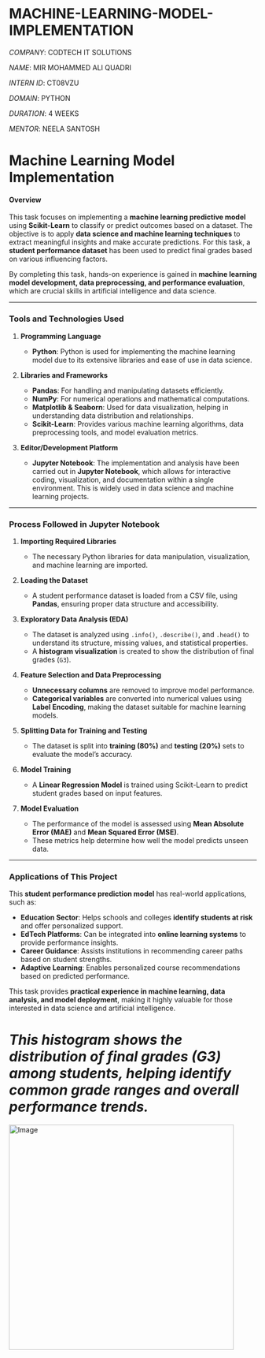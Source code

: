 # MACHINE-LEARNING-MODEL-IMPLEMENTATION

*COMPANY*: CODTECH IT SOLUTIONS

*NAME*: MIR MOHAMMED ALI QUADRI

*INTERN ID*: CT08VZU

*DOMAIN*: PYTHON

*DURATION*: 4 WEEKS

*MENTOR*: NEELA SANTOSH

# **Machine Learning Model Implementation**

#### **Overview**  
This task focuses on implementing a **machine learning predictive model** using **Scikit-Learn** to classify or predict outcomes based on a dataset. The objective is to apply **data science and machine learning techniques** to extract meaningful insights and make accurate predictions. For this task, a **student performance dataset** has been used to predict final grades based on various influencing factors.  

By completing this task, hands-on experience is gained in **machine learning model development, data preprocessing, and performance evaluation**, which are crucial skills in artificial intelligence and data science.  

---

### **Tools and Technologies Used**  

1. **Programming Language**  
   - **Python**: Python is used for implementing the machine learning model due to its extensive libraries and ease of use in data science.  

2. **Libraries and Frameworks**  
   - **Pandas**: For handling and manipulating datasets efficiently.  
   - **NumPy**: For numerical operations and mathematical computations.  
   - **Matplotlib & Seaborn**: Used for data visualization, helping in understanding data distribution and relationships.  
   - **Scikit-Learn**: Provides various machine learning algorithms, data preprocessing tools, and model evaluation metrics.  

3. **Editor/Development Platform**  
   - **Jupyter Notebook**: The implementation and analysis have been carried out in **Jupyter Notebook**, which allows for interactive coding, visualization, and documentation within a single environment. This is widely used in data science and machine learning projects.  

---

### **Process Followed in Jupyter Notebook**  

1. **Importing Required Libraries**  
   - The necessary Python libraries for data manipulation, visualization, and machine learning are imported.  

2. **Loading the Dataset**  
   - A student performance dataset is loaded from a CSV file, using **Pandas**, ensuring proper data structure and accessibility.  

3. **Exploratory Data Analysis (EDA)**  
   - The dataset is analyzed using `.info()`, `.describe()`, and `.head()` to understand its structure, missing values, and statistical properties.  
   - A **histogram visualization** is created to show the distribution of final grades (`G3`).  

4. **Feature Selection and Data Preprocessing**  
   - **Unnecessary columns** are removed to improve model performance.  
   - **Categorical variables** are converted into numerical values using **Label Encoding**, making the dataset suitable for machine learning models.  

5. **Splitting Data for Training and Testing**  
   - The dataset is split into **training (80%)** and **testing (20%)** sets to evaluate the model’s accuracy.  

6. **Model Training**  
   - A **Linear Regression Model** is trained using Scikit-Learn to predict student grades based on input features.  

7. **Model Evaluation**  
   - The performance of the model is assessed using **Mean Absolute Error (MAE)** and **Mean Squared Error (MSE)**.  
   - These metrics help determine how well the model predicts unseen data.  

---

### **Applications of This Project**  

This **student performance prediction model** has real-world applications, such as:  

- **Education Sector**: Helps schools and colleges **identify students at risk** and offer personalized support.  
- **EdTech Platforms**: Can be integrated into **online learning systems** to provide performance insights.  
- **Career Guidance**: Assists institutions in recommending career paths based on student strengths.  
- **Adaptive Learning**: Enables personalized course recommendations based on predicted performance.  

This task provides **practical experience in machine learning, data analysis, and model deployment**, making it highly valuable for those interested in data science and artificial intelligence.  

 # ***This histogram shows the distribution of final grades (G3) among students, helping identify common grade ranges and overall performance trends.***

<img width="457" alt="Image" src="https://github.com/user-attachments/assets/872abd5c-5582-4430-857c-97b5a05233cc" />
 
